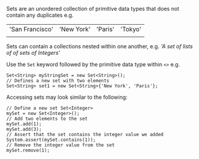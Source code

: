 Sets are an unordered collection of primitive data types that does not contain any duplicates e.g. 

| |   |   |     |
|---|---|---|---|
|'San Francisco'|'New York'|'Paris'|'Tokyo'|
| | | | |

Sets can contain a collections nested within one another, e.g. *'A set of lists of of sets of Integers'*

Use the `Set` keyword followed by the primitive data type within `<>` e.g.
```
Set<String> myStringSet = new Set<String>();
// Defines a new set with two elements
Set<String> set1 = new Set<String>{'New York', 'Paris'};
```

Accessing sets may look similar to the following:
```
// Define a new set Set<Integer> 
mySet = new Set<Integer>(); 
// Add two elements to the set 
mySet.add(1); 
mySet.add(3); 
// Assert that the set contains the integer value we added 
System.assert(mySet.contains(1)); 
// Remove the integer value from the set 
mySet.remove(1);
```
